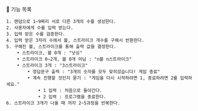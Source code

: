🚀 기능 목록

    1. 랜덤으로 1~9짜리 서로 다른 3개의 수를 생성한다.
    2. 사용자에게 수를 입력 받는다.
    3. 입력 받은 수를 검증한다.
    4. 입력 받은 3자리 수에서 볼, 스트라이크 개수를 구해서 반환한다.
    5. 구해진 볼, 스트라이크를 통해 출력 값을 결정한다.
        • 스트라이크, 볼 0개 : "낫싱"
        • 스트라이크 0~2개, 볼 0개 아님 : "n볼 n스트라이크"
        • 스트라이크 3개 : "3스트라이크"
            • 정답문구 출력 : "3개의 숫자를 모두 맞히셨습니다! 게임 종료"
            • 계속 진행할 것인지 묻기 : "게임을 다시 시작하려면 1, 종료하려면 2를 입력하세요."
                • 1 입력 : 처음으로 돌아간다.
                • 2 입력 : 프로그램을 종료한다.
    6. 스트라이크 3개가 나올 때 까지 2~5과정을 반복한다.

